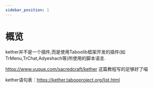 ```yaml
---
sidebar_position: 1
---
```


# 概览

kether并不是一个插件,而是使用Taboolib框架开发的插件(如TrMenu,TrChat,Adyeshach等)所使用的脚本语言.

https://www.yuque.com/sacredcraft/kether 这篇教程写的足够好了喵

kether语句表：https://kether.tabooproject.org/list.html